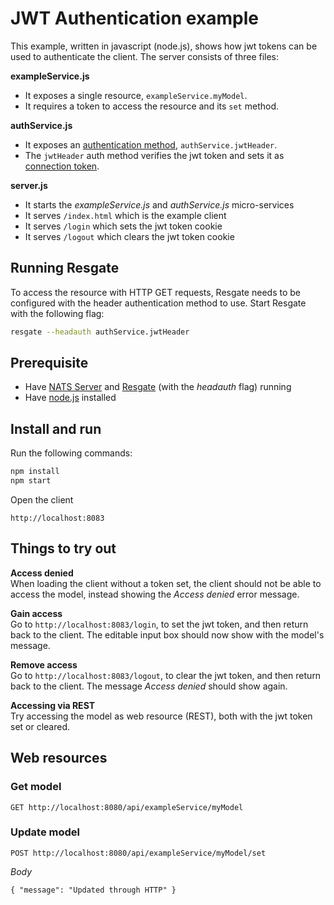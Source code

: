 # JWT Authentication example

This example, written in javascript (node.js), shows how jwt tokens can be used to authenticate the client. The server consists of three files:

**exampleService.js**
* It exposes a single resource, `exampleService.myModel`.
* It requires a token to access the resource and its `set` method.

**authService.js**
* It exposes an [authentication method](../../docs/res-service-protocol.md#auth-request), `authService.jwtHeader`.
* The `jwtHeader` auth method verifies the jwt token and sets it as [connection token](docs/res-service-protocol.md#connection-token-event).

**server.js**
* It starts the *exampleService.js* and *authService.js* micro-services
* It serves `/index.html` which is the example client
* It serves `/login` which sets the jwt token cookie
* It serves `/logout` which clears the jwt token cookie

## Running Resgate

To access the resource with HTTP GET requests, Resgate needs to be configured with the header authentication method to use. Start Resgate with the following flag:

```bash
resgate --headauth authService.jwtHeader
```
## Prerequisite

* Have [NATS Server](https://nats.io/download/nats-io/gnatsd/) and [Resgate](https://github.com/jirenius/resgate) (with the *headauth* flag) running
* Have [node.js](https://nodejs.org/en/download/) installed

## Install and run

Run the following commands:
```bash
npm install
npm start
```
Open the client
```
http://localhost:8083
```

## Things to try out

**Access denied**  
When loading the client without a token set, the client should not be able to access the model, instead showing the *Access denied* error message.

**Gain access**  
Go to `http://localhost:8083/login`, to set the jwt token, and then return back to the client. The editable input box should now show with the model's message.

**Remove access**  
Go to `http://localhost:8083/logout`, to clear the jwt token, and then return back to the client. The message *Access denied* should show again.

**Accessing via REST**  
Try accessing the model as web resource (REST), both with the jwt token set or cleared.

## Web resources

### Get model
```
GET http://localhost:8080/api/exampleService/myModel
```

### Update model
```
POST http://localhost:8080/api/exampleService/myModel/set
```
*Body*  
```
{ "message": "Updated through HTTP" }
```